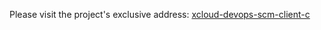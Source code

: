 Please visit the project's exclusive address: [xcloud-devops-scm-client-c](../../../../../xcloud-devops-scm-client-c)